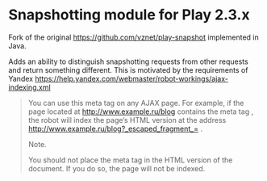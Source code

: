 # Snapshotting module for Play 2.3.x

Fork of the original https://github.com/vznet/play-snapshot implemented in Java. 

Adds an ability to distinguish snapshotting requests from other requests and return something different.
This is motivated by the requirements of Yandex https://help.yandex.com/webmaster/robot-workings/ajax-indexing.xml

> You can use this meta tag on any AJAX page. For example, if the page located at http://www.example.ru/blog contains the meta tag <meta name="fragment" content="!">, the robot will index the page’s HTML version at the address http://www.example.ru/blog?_escaped_fragment_= .
>
> Note. 
>
> You should not place the meta tag in the HTML version of the document. If you do so, the page will not be indexed.

# 